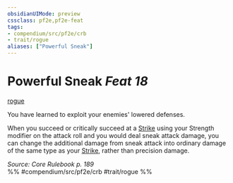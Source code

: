 ```yaml
---
obsidianUIMode: preview
cssclass: pf2e,pf2e-feat
tags:
- compendium/src/pf2e/crb
- trait/rogue
aliases: ["Powerful Sneak"]
---
```

# Powerful Sneak  *Feat 18*  
[rogue](/rules/traits/rogue.md)  


You have learned to exploit your enemies' lowered defenses.

When you succeed or critically succeed at a [Strike](/rules/actions/strike.md) using your Strength modifier on the attack roll and you would deal sneak attack damage, you can change the additional damage from sneak attack into ordinary damage of the same type as your [Strike](/rules/actions/strike.md), rather than precision damage.

*Source: Core Rulebook p. 189*  
%% #compendium/src/pf2e/crb #trait/rogue %%